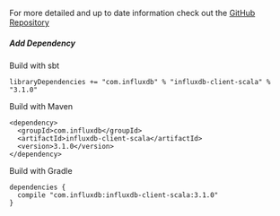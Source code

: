 For more detailed and up to date information check out the <a href="https://github.com/influxdata/influxdb-client-java/tree/master/client-scala" target="_blank"  rel="noreferrer">GitHub Repository</a>

##### Add Dependency

Build with sbt

```
libraryDependencies += "com.influxdb" % "influxdb-client-scala" % "3.1.0"
```

Build with Maven

```
<dependency>
  <groupId>com.influxdb</groupId>
  <artifactId>influxdb-client-scala</artifactId>
  <version>3.1.0</version>
</dependency>
```

Build with Gradle

```
dependencies {
  compile "com.influxdb:influxdb-client-scala:3.1.0"
}
```
